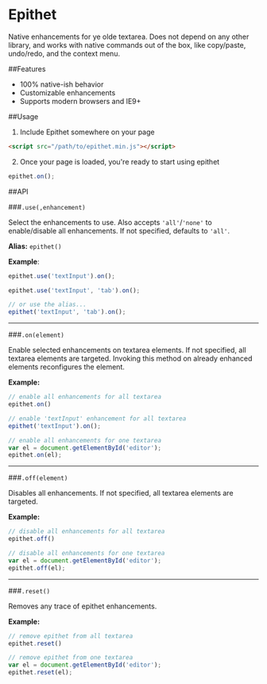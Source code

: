 Epithet
=======

Native enhancements for ye olde textarea. Does not depend on any other library, and works with native commands out of the box, like copy/paste, undo/redo, and the context menu.


##Features

* 100% native-ish behavior
* Customizable enhancements
* Supports modern browsers and IE9+

##Usage

1. Include Epithet somewhere on your page

  ```html
  <script src="/path/to/epithet.min.js"></script>
  ```

2. Once your page is loaded, you're ready to start using epithet

  ```js
  epithet.on();
  ```

##API

###`.use(,enhancement)`

Select the enhancements to use. Also accepts `'all'`/`'none'` to enable/disable all enhancements. If not specified, defaults to `'all'`.

**Alias:** `epithet()`

**Example**:

```js
epithet.use('textInput').on();

epithet.use('textInput', 'tab').on();

// or use the alias...
epithet('textInput', 'tab').on();
```

---


###`.on(element)`

Enable selected enhancements on textarea elements. If not specified, all textarea elements are targeted. Invoking this method on already enhanced elements reconfigures the element.

**Example:**

```js
// enable all enhancements for all textarea
epithet.on()

// enable 'textInput' enhancement for all textarea
epithet('textInput').on();

// enable all enhancements for one textarea
var el = document.getElementById('editor');
epithet.on(el);
```

---


###`.off(element)`

Disables all enhancements. If not specified, all textarea elements are targeted.

**Example:**

```js
// disable all enhancements for all textarea
epithet.off()

// disable all enhancements for one textarea
var el = document.getElementById('editor');
epithet.off(el);
```

---


###`.reset()`

Removes any trace of epithet enhancements.

**Example:**

```js
// remove epithet from all textarea
epithet.reset()

// remove epithet from one textarea
var el = document.getElementById('editor');
epithet.reset(el);
```